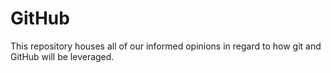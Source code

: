 # GitHub
This repository houses all of our informed opinions in regard to how git and GitHub will be leveraged.
